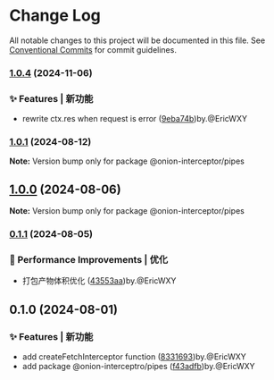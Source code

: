 # Change Log

All notable changes to this project will be documented in this file.
See [Conventional Commits](https://conventionalcommits.org) for commit guidelines.

### [1.0.4](https://github.com/coverjs/onion-interceptor/compare/v1.0.1...v1.0.4) (2024-11-06)

### ✨ Features | 新功能

* rewrite ctx.res when request is error ([9eba74b](https://github.com/coverjs/onion-interceptor/commit/9eba74bdab964703e3f43f10add7c785804d0168))by.@EricWXY

### [1.0.1](https://github.com/coverjs/onion-interceptor/compare/v1.0.0...v1.0.1) (2024-08-12)

**Note:** Version bump only for package @onion-interceptor/pipes

## [1.0.0](https://github.com/coverjs/onion-interceptor/compare/v0.1.1...v1.0.0) (2024-08-06)

**Note:** Version bump only for package @onion-interceptor/pipes

### [0.1.1](https://github.com/coverjs/onion-interceptor/compare/v0.1.0...v0.1.1) (2024-08-05)

### 🚀 Performance Improvements | 优化

* 打包产物体积优化 ([43553aa](https://github.com/coverjs/onion-interceptor/commit/43553aad88bdc513359ef0f748c9d3a04201c0b9))by.@EricWXY

## 0.1.0 (2024-08-01)

### ✨ Features | 新功能

* add createFetchInterceptor function ([8331693](https://github.com/coverjs/onion-interceptor/commit/83316934b52866032e2c2064340cf73b7d414378))by.@EricWXY
* add package @onion-interceptro/pipes ([f43adfb](https://github.com/coverjs/onion-interceptor/commit/f43adfbdf8838eec92e2fb81ebe66ae9f0e6ac40))by.@EricWXY
